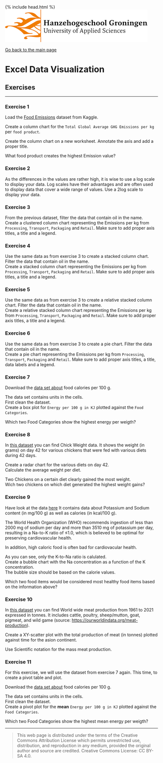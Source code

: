 {% include head.html %}
![Hanze](../hanze/hanze.png)

[Go back to the main page](../index.md)


# Excel Data Visualization

## Exercises

---

### Exercise 1

Load the [Food Emissions](https://www.kaggle.com/datasets/amandaroseknudsen/foodproductemissions?resource=download) dataset from Kaggle.

Create a column chart for the `Total Global Average GHG Emissions per kg` per `food product`.

Create the column chart on a new worksheet.
Annotate the axis and add a proper title.

What food product creates the highest Emission value?


### Exercise 2

As the differences in the values are rather high, it is wise to use a log scale to display your data. Log scales have their advantages and are often used to display data that cover a wide range of values. Use a 2log scale to display your data.

### Exercise 3

From the previous dataset, filter the data that contain oil in the name.  
Create a clustered column chart representing the Emissions per kg from `Processing`, `Transport`, `Packaging` and `Retail`. Make sure to add proper axis titles, a title and a legend.

### Exercise 4

Use the same data as from exercise 3 to create a stacked column chart. Filter the data that contain oil in the name.  
Create a stacked column chart representing the Emissions per kg from `Processing`, `Transport`, `Packaging` and `Retail`. Make sure to add proper axis titles, a title and a legend.

### Exercise 5

Use the same data as from exercise 3 to create a relative stacked column chart. Filter the data that contain oil in the name.  
Create a relative stacked column chart representing the Emissions per kg from `Processing`, `Transport`, `Packaging` and `Retail`. Make sure to add proper axis titles, a title and a legend.


### Exercise 6

Use the same data as from exercise 3 to create a pie chart. Filter the data that contain oil in the name.  
Create a pie chart representing the Emissions per kg from `Processing`, `Transport`, `Packaging` and `Retail`. Make sure to add proper axis titles, a title, data labels and a legend.

### Exercise 7

Download the [data set about](https://www.kaggle.com/datasets/kkhandekar/calories-in-food-items-per-100-grams) food calories per 100 g. 

The data set contains units in the cells.  
First clean the dataset.  
Create a box plot for `Energy per 100 g in KJ` plotted against the `Food Categories`.  

Which two Food Categories show the highest energy per weigth?

### Exercise 8

In [this dataset](./files_12_data_visualization_exercises/exercise08/ChickWeight.csv) you can find Chick Weight data. It shows the weight (in grams) on day 42 for various chickens that were fed with various diets during 42 days.

Create a radar chart for the various diets on day 42.  
Calculate the average weight per diet.

Two Chickens on a certain diet clearly gained the most weight.  
Wich two chickens on which diet generated the highest weight gains?  

### Exercise 9

Have look at the data [here](./files_12_data_visualization_exercises/exercise09/data.csv)
It contains data about Potassium and Sodium content (in mg/100 g) as well as calories (in kcal/100 g).  

The World Health Organization (WHO) recommends ingestion of less than 2000 mg of sodium per day and more than 3510 mg of potassium per day, resulting in a Na-to-K ratio of ≤1.0, which is believed to be optimal for preserving cardiovascular health.

In addition, high caloric food is often bad for cardiovacular health.  

As you can see, only the K-to-Na ratio is calulated.   
Create a bubble chart with the Na concentration as a function of the K concentration.  
The bubble size should be based on the calorie values.  

Which two food items would be considered most healthy food items based on the information above?  

### Exercise 10

In [this dataset](./files_12_data_visualization_exercises/exercise10/meat-production-tonnes.csv) you can find World wide meat production from 1961 to 2021 expressed in tonnes. It includes cattle, poultry, sheep/mutton, goat, pigmeat, and wild game (source: https://ourworldindata.org/meat-production). 

Create a XY-scatter plot with the total production of meat (in tonnes) plotted against time for the asion continent.  

Use Scientific notation for the mass meat production.  

### Exercise 11

For this exercise, we will use the dataset from exercise 7 again. This time, to create a pivot table and plot.

Download the [data set about](https://www.kaggle.com/datasets/kkhandekar/calories-in-food-items-per-100-grams) food calories per 100 g. 

The data set contains units in the cells.  
First clean the dataset.  
Create a pivot plot for the **mean** `Energy per 100 g in KJ` plotted against the `Food Categories`.  

Which two Food Categories show the highest mean energy per weigth?
 

---


>This web page is distributed under the terms of the Creative Commons Attribution License which permits unrestricted use, distribution, and reproduction in any medium, provided the original author and source are credited.
>Creative Commons License: CC BY-SA 4.0.

